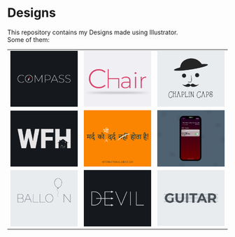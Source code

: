 # Designs
This repository contains my Designs made using Illustrator.<br>
Some of them:<br>
<table>
<tr><td><img src="./2020-12/png/12.12.2020.png"></td><td><img src="./2020-11/png/17.11.2020.png"></td><td><img src="./2020-11/png/18.11.2020.png"></td></tr>
<tr><td><img src="./2021-01/png/05.01.2021.png"></td><td><img src="./2020-11/png/19.11.2020.png"></td><td><img src="./2020-11/png/19.11.2020 - 2.png"></td></tr>
<tr><td><img src="./2020-11/png/22.11.2020.png"></td><td><img src="./2020-12/png/10.12.2020.png"></td><td><img src="./2020-12/png/02.12.2020.png"></td></tr>
</table>
